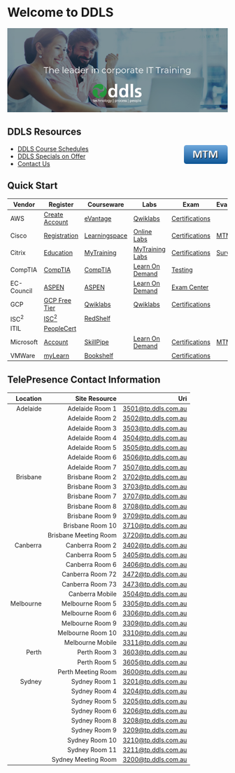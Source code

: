 [//]: # (#### DO NOT EDIT the "# Welcome to DDLS" header in any way as it is linked from the LiteTouch student desktop ####) 
<BR>

<a name="start"></a>
# Welcome to DDLS

[![DDLSLogo](_images/Leader_In_Corp_Training.png)](https://www.ddls.com.au)


## DDLS Resources

<a href="https://www.metricsthatmatter.com/dim319"><img align="right" width="100" src="_images/mtm.png"></img></a>

- [DDLS Course Schedules](https://www.ddls.com.au/schedules/)
- [DDLS Specials on Offer](https://www.ddls.com.au/offers/)
- [Contact Us](https://www.ddls.com.au/contact-us/)

## Quick Start

|Vendor|Register|Courseware|Labs|Exam|Evaluation|
|-|-|-|-|-|-|
|AWS|[Create Account][awsreg]|[eVantage][awscw]|[Qwiklabs][awslabs]|[Certifications][awsexam]||
|Cisco|[Registration][ciscoreg]|[Learningspace][ciscocw]|[Online Labs][ciscolabs]|[Certifications][ciscoexam]|[MTM][ciscoeval]
|Citrix|[Education][citrixreg]|[MyTraining][citrixcw]|[MyTraining Labs][citrixcw]|[Certifications][citrixexam]|[Survey][citrixcw]|
|CompTIA|[CompTIA][comptiareg]|[CompTIA][comptiacw]|[Learn On Demand][comptialabs]|[Testing][comptiaexam]||
|EC-Council|[ASPEN][eccreg]|[ASPEN][ecccw]|[Learn On Demand][ecclabs]|[Exam Center][eccexam]||
|GCP|[GCP Free Tier][gcpreg]|[Qwiklabs][gcpcw]|[Qwiklabs][gcplabs]|[Certifications][gcpexam]||
|ISC<sup>2</sup>|[ISC<sup>2</sup>][iscreg]|[RedShelf][isccw]||||
|ITIL|[PeopleCert][itilreg]|||||
|Microsoft|[Account][msreg]|[SkillPipe][mscw]|[Learn On Demand][mslabs]|[Certifications][msexam]|[MTM][mseval]|
|VMWare|[myLearn][vmwarereg]|[Bookshelf][vmwarecw]||[Certifications][vmwareexam]||


[awsreg]: https://aws.amazon.com/resources/create-account/
[awscw]: https://evantage.gilmoreglobal.com/#/user/signin
[awslabs]: https://ddls.qwiklabs.com/
[awsexam]: https://aws.amazon.com/certification/
[ciscoreg]: https://identity.cisco.com/ui/tenants/global/v1.0/enrollment-ui
[ciscocw]: http://learningspace.cisco.com/
[ciscolabs]: https://cll-auth.cisco.com/users/pblogin/
[ciscoexam]: https://learningnetwork.cisco.com/community/certifications
[ciscoeval]: https://www.metricsthatmatter.com/dim319
[citrixreg]: https://training.citrix.com/learning/landing
[citrixcw]:  https://training.citrix.com/learning/myaccountlanding/mytraining
[citrixexam]: https://training.citrix.com/learning/landing-badges/why-get-certified
[comptiareg]: https://comptia.lochoice.com
[comptiacw]: https://comptia.lochoice.com
[comptialabs]: https://comptialabs.learnondemand.net
[comptiaexam]: https://www.comptia.org/testing
[eccreg]: https://aspen.eccouncil.org
[ecccw]: https://aspen.eccouncil.org
[ecclabs]: https://eccouncil.learnondemand.net/User/Register?OrganizationId=1133
[eccexam]: https://www.eccexam.com/
[gcpreg]: https://cloud.google.com/free/
[gcpcw]: https://ddls.qwiklabs.com/
[gcplabs]: https://ddls.qwiklabs.com/
[gcpexam]: https://cloud.google.com/certification/
[iscreg]: https://www.isc2.org/
[isccw]: http://isc2.redshelf.com
[itilreg]: https://www.peoplecert.org/en/register
[pvexam]: https://home.pearsonvue.com/test-taker.aspx
[msreg]: https://account.microsoft.com/account
[mscw]: https://www.skillpipe.com/
[mslabs]: https://ddls.learnondemand.net/
[msexam]: https://www.microsoft.com/en-us/learning/exam-list.aspx
[mseval]: https://www.metricsthatmatter.com/dim319
[vmwarereg]: https://mylearn.vmware.com/
[vmwarecw]: https://online.vitalsource.com/
[vmwareexam]: https://www.vmware.com/education-services/certification.html

## TelePresence Contact Information

Location|Site Resource|Uri
---:|---:|---:
Adelaide|Adelaide Room  1 |3501@tp.ddls.com.au
<i></i>|Adelaide Room  2 |3502@tp.ddls.com.au
<i></i>|Adelaide Room  3|3503@tp.ddls.com.au
<i></i>|Adelaide Room  4|3504@tp.ddls.com.au
<i></i>|Adelaide Room  5|3505@tp.ddls.com.au
<i></i>|Adelaide Room  6|3506@tp.ddls.com.au
<i></i>|Adelaide Room  7|3507@tp.ddls.com.au
Brisbane|Brisbane Room  2|3702@tp.ddls.com.au
<i></i>|Brisbane Room  3|3703@tp.ddls.com.au
<i></i>|Brisbane Room  7|3707@tp.ddls.com.au
<i></i>|Brisbane Room  8|3708@tp.ddls.com.au
<i></i>|Brisbane Room  9|3709@tp.ddls.com.au
<i></i>|Brisbane Room 10|3710@tp.ddls.com.au
<i></i>|Brisbane Meeting Room|3720@tp.ddls.com.au
Canberra|Canberra Room  2|3402@tp.ddls.com.au
<i></i>|Canberra Room  5|3405@tp.ddls.com.au
<i></i>|Canberra Room  6|3406@tp.ddls.com.au
<i></i>|Canberra Room 72|3472@tp.ddls.com.au
<i></i>|Canberra Room 73|3473@tp.ddls.com.au
<i></i>|Canberra Mobile |3504@tp.ddls.com.au
Melbourne|Melbourne Room  5|3305@tp.ddls.com.au
<i></i>|Melbourne Room  6|3306@tp.ddls.com.au
<i></i>|Melbourne Room  9|3309@tp.ddls.com.au
<i></i>|Melbourne Room 10|3310@tp.ddls.com.au
<i></i>|Melbourne Mobile |3311@tp.ddls.com.au
Perth|Perth Room  3|3603@tp.ddls.com.au
<i></i>|Perth Room  5|3605@tp.ddls.com.au
<i></i>|Perth Meeting Room|3600@tp.ddls.com.au
Sydney|Sydney Room  1|3201@tp.ddls.com.au
<i></i>|Sydney Room  4|3204@tp.ddls.com.au
<i></i>|Sydney Room  5|3205@tp.ddls.com.au
<i></i>|Sydney Room  6|3206@tp.ddls.com.au
<i></i>|Sydney Room  8|3208@tp.ddls.com.au
<i></i>|Sydney Room  9|3209@tp.ddls.com.au
<i></i>|Sydney Room 10|3210@tp.ddls.com.au
<i></i>|Sydney Room 11|3211@tp.ddls.com.au
<i></i>|Sydney Meeting Room|3200@tp.ddls.com.au
